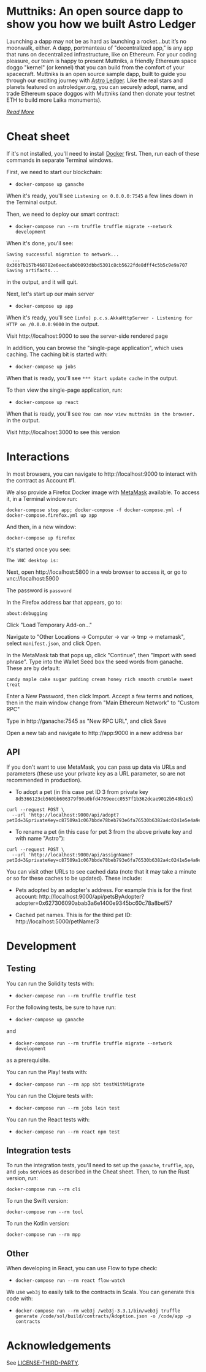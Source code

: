 # Muttniks: An open source dapp to show you how we built Astro Ledger

Launching a dapp may not be as hard as launching a rocket...but it’s no moonwalk, either. A dapp, portmanteau of "decentralized app," is any app that runs on decentralized infrastructure, like on Ethereum. For your coding pleasure, our team is happy to present Muttniks, a friendly Ethereum space doggo "kernel" (or kennel) that you can build from the comfort of your spacecraft. Muttniks is an open source sample dapp, built to guide you through our exciting journey with [Astro Ledger](https://www.astroledger.org). Like the real stars and planets featured on astroledger.org, you can securely adopt, name, and trade Ethereum space doggos with Muttniks (and then donate your testnet ETH to build more Laika monuments).

[_Read More_](https://hackernoon.com/muttniks-an-open-source-dapp-to-show-you-how-we-built-astro-ledger-8a063b788d0b)

# Cheat sheet

If it's not installed, you'll need to install [Docker](https://www.docker.com/get-started) first. Then, run each of these commands in separate Terminal windows.

First, we need to start our blockchain:

- `docker-compose up ganache`

When it's ready, you'll see `Listening on 0.0.0.0:7545` a few lines down in the Terminal output.

Then, we need to deploy our smart contract:

- `docker-compose run --rm truffle truffle migrate --network development`

When it's done, you'll see:

```
Saving successful migration to network...
  ... 0x36b7b157b468782e6eec6ab0b093dbbd5301c8cb5622fde8dff4c5b5c9e9a707
Saving artifacts...
```

in the output, and it will quit.

Next, let's start up our main server

- `docker-compose up app`

When it's ready, you'll see `[info] p.c.s.AkkaHttpServer - Listening for HTTP on /0.0.0.0:9000` in the output.

Visit http://localhost:9000 to see the server-side rendered page

In addition, you can browse the "single-page application", which uses caching. The caching bit is started with:

- `docker-compose up jobs`

When that is ready, you'll see `*** Start update cache` in the output.

To then view the single-page application, run:

- `docker-compose up react`

When that is ready, you'll see `You can now view muttniks in the browser.` in the output.

Visit http://localhost:3000 to see this version

# Interactions

In most browsers, you can navigate to http://localhost:9000 to interact with the contract as Account #1.

We also provide a Firefox Docker image with [MetaMask](https://metamask.io) available. To access it, in a Terminal window run:

```
docker-compose stop app; docker-compose -f docker-compose.yml -f docker-compose.firefox.yml up app
```

And then, in a new window:

`docker-compose up firefox`

It's started once you see:

`The VNC desktop is:`

Next, open http://localhost:5800 in a web browser to access it, or go to vnc://localhost:5900

The password is `password`

In the Firefox address bar that appears, go to:

`about:debugging`

Click "Load Temporary Add-on..."

Navigate to "Other Locations -> Computer -> var -> tmp -> metamask", select `manifest.json`, and click Open.

In the MetaMask tab that pops up, click "Continue", then "Import with seed phrase". Type into the Wallet Seed box the seed words from ganache. These are by default:

`candy maple cake sugar pudding cream honey rich smooth crumble sweet treat`

Enter a New Password, then click Import. Accept a few terms and notices, then in the main window change from "Main Ethereum Network" to "Custom RPC"

Type in http://ganache:7545 as "New RPC URL", and click Save

Open a new tab and navigate to http://app:9000 in a new address bar


## API

If you don't want to use MetaMask, you can pass up data via URLs and parameters (these use your private key as a URL parameter, so are not recommended in production).

- To adopt a pet (in this case pet ID 3 from private key `8d5366123cb560bb606379f90a0bfd4769eecc0557f1b362dcae9012b548b1e5`)

```
curl --request POST \
  --url 'http://localhost:9000/api/adopt?petId=3&privateKey=c87509a1c067bbde78beb793e6fa76530b6382a4c0241e5e4a9ec0a0f44dc0d3'
```

- To rename a pet (in this case for pet 3 from the above private key and with name "Astro"):

```
curl --request POST \
  --url 'http://localhost:9000/api/assignName?petId=3&privateKey=c87509a1c067bbde78beb793e6fa76530b6382a4c0241e5e4a9ec0a0f44dc0d3&name=Astro'

```

You can visit other URLs to see cached data (note that it may take a minute or so for these caches to be updated). These include:

- Pets adopted by an adopter's address. For example this is for the first account: http://localhost:9000/api/petsByAdopter?adopter=0x627306090abab3a6e1400e9345bc60c78a8bef57

- Cached pet names. This is for the third pet ID: http://localhost:5000/petName/3


# Development

## Testing

You can run the Solidity tests with:

- `docker-compose run --rm truffle truffle test`

For the following tests, be sure to have run:

- `docker-compose up ganache`

and

- `docker-compose run --rm truffle truffle migrate --network development`

as a prerequisite.

You can run the Play! tests with:

- `docker-compose run --rm app sbt testWithMigrate`

You can run the Clojure tests with:

- `docker-compose run --rm jobs lein test`

You can run the React tests with:

- `docker-compose run --rm react npm test`

## Integration tests

To run the integration tests, you'll need to set up the `ganache`, `truffle`, `app`, and `jobs` services as described in the Cheat sheet. Then, to run the Rust version, run:

`docker-compose run --rm cli`

To run the Swift version:

`docker-compose run --rm tool`

To run the Kotlin version:

`docker-compose run --rm mpp`

## Other

When developing in React, you can use Flow to type check:

- `docker-compose run --rm react flow-watch`

We use `web3j` to easily talk to the contracts in Scala. You can generate this code with:

- `docker-compose run --rm web3j /web3j-3.3.1/bin/web3j truffle generate /code/sol/build/contracts/Adoption.json -o /code/app -p contracts`

# Acknowledgements

See [LICENSE-THIRD-PARTY](LICENSE-THIRD-PARTY).